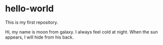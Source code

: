 # hello-world
This is my first repository.

Hi, my name is moon from galaxy. I always feel cold at night. 
When the sun appears, I will hide from his back.

